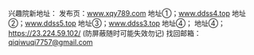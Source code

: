 
兴趣院新地址：
发布页：www.xqy789.com
地址①；www.ddss4.top
地址②；www.ddss5.top
地址③；www.ddss3.top
地址④；
地址④；https://23.224.59.102/ (防屏蔽随时可能失效勿记)
找回邮箱：qiqiwuqi7757@gmail.com

